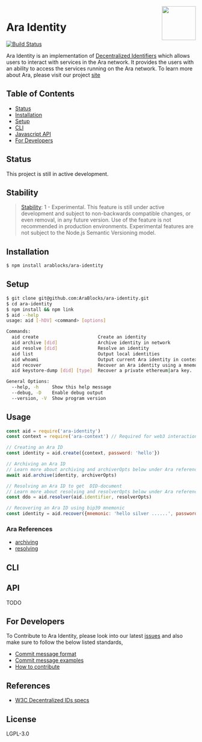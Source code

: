 <img align="right" src="https://github.com/AraBlocks/docs/blob/master/ara.png" width="90" height="90" />

# Ara Identity

[![Build Status](https://travis-ci.com/AraBlocks/ara-identity.svg?token=Ty4yTmKT8aELetQd1xZp&branch=master)](https://travis-ci.com/AraBlocks/ara-identity)

Ara Identity is an implementation of [Decentralized Identifiers](https://w3c-ccg.github.io/did-spec/) which allows users to interact with services in the Ara network. It provides the users with an ability to access the services running on the Ara network. To learn more about Ara, please visit our project [site](https://ara.one/)

## Table of Contents
* [Status](#status)
* [Installation](#installation)
* [Setup](#setup)
* [CLI](#cli)
* [Javascript API](#api)
* [For Developers](#for-developers)

## Status

This project is still in active development.

## Stability

> [Stability][stability-index]: 1 - Experimental. This feature is still under
> active development and subject to non-backwards compatible changes, or even
> removal, in any future version. Use of the feature is not recommended
> in production environments. Experimental features are not subject to
> the Node.js Semantic Versioning model.

## Installation

```sh
$ npm install arablocks/ara-identity
```

## Setup

```sh
$ git clone git@github.com:AraBlocks/ara-identity.git
$ cd ara-identity
$ npm install && npm link
$ aid --help
usage: aid [-hDV] <command> [options]

Commands:
  aid create                      Create an identity
  aid archive [did]               Archive identity in network
  aid resolve [did]               Resolve an identity
  aid list                        Output local identities
  aid whoami                      Output current Ara identity in context (.ararc)
  aid recover                     Recover an Ara identity using a mnemonic
  aid keystore-dump [did] [type]  Recover a private ethereum|ara key.

General Options:
  --help, -h     Show this help message
  --debug, -D    Enable debug output
  --version, -V  Show program version
```

## Usage

```js
const aid = require('ara-identity')
const context = require('ara-context') // Required for web3 interactions

// Creating an Ara ID
const identity = aid.create({context, password: 'hello'})

// Archiving an Ara ID
// Learn more about archiving and archiverOpts below under Ara references
await aid.archive(identity, archiverOpts)

// Resolving an Ara ID to get  DID-document
// Learn more about resolving and resolverOpts below under Ara references
const ddo = aid.resolver(aid.identifier, resolverOpts)

// Recovering an Ara ID using bip39 mnemonic
const identity = aid.recover({mnemonic: 'hello silver ......', password: 'qwerty'})
```

### Ara References
* [archiving][archiver-readme]
* [resolving][resolver-readme]

## CLI


## API
TODO

## For Developers
To Contribute to Ara Identity, please look into our latest [issues](https://github.com/AraBlocks/ara-identity/issues) and also make sure to follow the below listed standards,
- [Commit message format](/.github/COMMIT_FORMAT.md)
- [Commit message examples](/.github/COMMIT_FORMAT_EXAMPLES.md)
- [How to contribute](/.github/CONTRIBUTING.md)

## References
- [W3C Decentralized IDs specs](https://w3c-ccg.github.io/did-spec/)

## License

LGPL-3.0

[stability-index]: https://nodejs.org/api/documentation.html#documentation_stability_index
[archiver-readme]: https://github.com/AraBlocks/ara-network-node-identity-archiver/blob/master/README.md
[resolver-readme]: https://github.com/AraBlocks/ara-network-node-identity-resolver/blob/master/README.md
